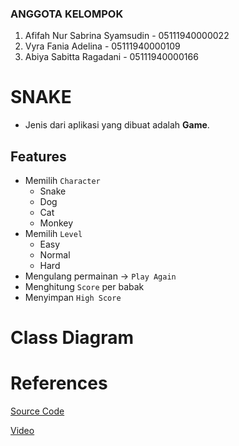 ### ANGGOTA KELOMPOK
1. Afifah Nur Sabrina Syamsudin - 05111940000022
2. Vyra Fania Adelina - 05111940000109
3. Abiya Sabitta Ragadani - 05111940000166

# SNAKE
- Jenis dari aplikasi yang dibuat adalah **Game**.

## Features
- Memilih `Character`
  - Snake
  - Dog
  - Cat
  - Monkey
- Memilih `Level`
  - Easy
  - Normal
  - Hard
- Mengulang permainan -> `Play Again`
- Menghitung `Score` per babak
- Menyimpan `High Score`

# Class Diagram

# References
[Source Code](http://zetcode.com/javagames/snake/)

[Video](https://www.youtube.com/watch?v=bI6e6qjJ8JQ)

